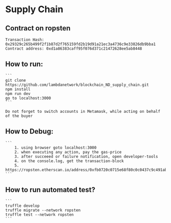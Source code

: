 
# Supply Chain

## Contract on ropsten
                        
    Transaction Hash: 0x29329c265b499f2f1b87d2f765159fd2b19d91a21ec3a4736c9e33826db9bba1
    Contract address: 0xd1a86383caff95f076d371c21472628ee5ab8448
                        
## How to run:
    ```
    git clone https://github.com/lambdanetwork/blockchain_ND_supply_chain.git
    npm install
    npm run dev
    go to localhost:3000
    ```
    
    Do not forget to switch accounts in Metamask, while acting on behalf of the buyer

## How to Debug:
    ```
        1. using browser goto localhost:3000
        2. when executing any action, pay the gas-price
        3. after succeeed or failure notification, open developer-tools
        4. on the console.log, get the transaction-block
        5. https://ropsten.etherscan.io/address/0xfb0720c0715e68f80c0c0437c9c491abfed9e7ab#code
    ```

## How to run automated test?
    ```
    truffle develop
    truffle migrate --network ropsten
    truffle test --network ropsten
    ```